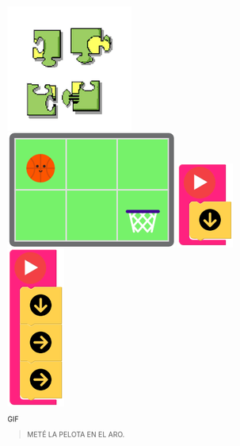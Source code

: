 <div class="mu-kindergarten-context-image-slides">
  <img src="https://raw.githubusercontent.com/MumukiProject/mumuki-guia-gobstones-pruebas-contenido-mumuki/master/assets/puzzle_1597262742667.gif" alt="Arrastrar las piezas para armar el rompecabezas" class="active">
</div>

<img src="https://raw.githubusercontent.com/MumukiProject/mumuki-guia-gobstones-pruebas-contenido-mumuki/master/assets/match_1_1604427304341.png" alt="match_1_1604427304341.png" width="auto" height="auto">

<img src="https://raw.githubusercontent.com/MumukiProject/mumuki-guia-gobstones-pruebas-contenido-mumuki/master/assets/match_1_1_1604427324928.png" alt="match_1_1_1604427324928.png" width="auto" height="auto">

<img src="https://raw.githubusercontent.com/MumukiProject/mumuki-guia-gobstones-pruebas-contenido-mumuki/master/assets/match_1_2_1604427336907.png" alt="match_1_2_1604427336907.png" width="auto" height="auto">

<gs-toolbox toolbox-url="https://gobstones.runners.mumuki.io/assets/minimal-kindergarten-toolbox.xml"></gs-toolbox>

<gs-attire attire-url="https://raw.githubusercontent.com/MumukiProject/mumuki-guia-gobstones-primeros-programas-kinder/master/assets/attires/config_1603206432567.json"></gs-attire>

GIF

> METÉ LA PELOTA EN EL ARO.